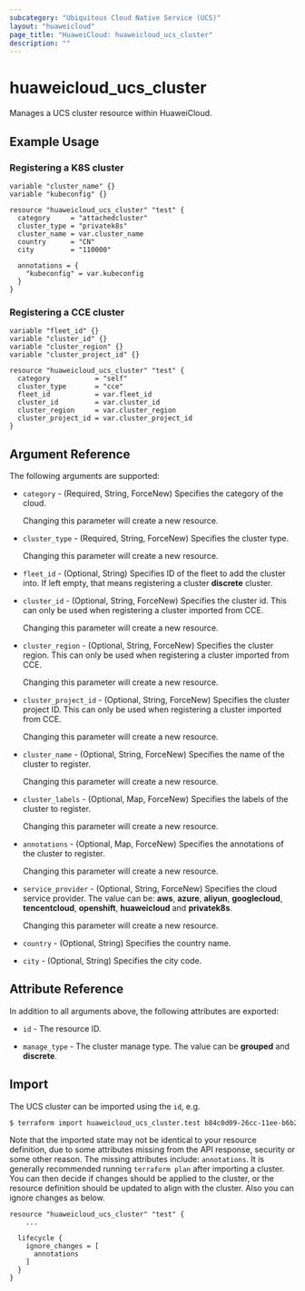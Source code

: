 ```yaml
---
subcategory: "Ubiquitous Cloud Native Service (UCS)"
layout: "huaweicloud"
page_title: "HuaweiCloud: huaweicloud_ucs_cluster"
description: ""
---
```


# huaweicloud_ucs_cluster

Manages a UCS cluster resource within HuaweiCloud.

## Example Usage

### Registering a K8S cluster

```hcl
variable "cluster_name" {}
variable "kubeconfig" {}

resource "huaweicloud_ucs_cluster" "test" {
  category     = "attachedcluster"
  cluster_type = "privatek8s"
  cluster_name = var.cluster_name
  country      = "CN"
  city         = "110000"

  annotations = {
    "kubeconfig" = var.kubeconfig
  }
}
```

### Registering a CCE cluster

```hcl
variable "fleet_id" {}
variable "cluster_id" {}
variable "cluster_region" {}
variable "cluster_project_id" {}

resource "huaweicloud_ucs_cluster" "test" {
  category           = "self"
  cluster_type       = "cce"
  fleet_id           = var.fleet_id
  cluster_id         = var.cluster_id
  cluster_region     = var.cluster_region
  cluster_project_id = var.cluster_project_id
}
```

## Argument Reference

The following arguments are supported:

* `category` - (Required, String, ForceNew) Specifies the category of the cloud.

  Changing this parameter will create a new resource.

* `cluster_type` - (Required, String, ForceNew) Specifies the cluster type.

  Changing this parameter will create a new resource.

* `fleet_id` - (Optional, String) Specifies ID of the fleet to add the cluster into.
  If left empty, that means registering a cluster **discrete** cluster.

* `cluster_id` - (Optional, String, ForceNew) Specifies the cluster id.
  This can only be used when registering a cluster imported from CCE.

  Changing this parameter will create a new resource.

* `cluster_region` - (Optional, String, ForceNew) Specifies the cluster region.
   This can only be used when registering a cluster imported from CCE.

  Changing this parameter will create a new resource.

* `cluster_project_id` - (Optional, String, ForceNew) Specifies the cluster project ID.
   This can only be used when registering a cluster imported from CCE.

  Changing this parameter will create a new resource.

* `cluster_name` - (Optional, String, ForceNew) Specifies the name of the cluster to register.

  Changing this parameter will create a new resource.

* `cluster_labels` - (Optional, Map, ForceNew) Specifies the labels of the cluster to register.

  Changing this parameter will create a new resource.

* `annotations` - (Optional, Map, ForceNew) Specifies the annotations of the cluster to register.

  Changing this parameter will create a new resource.

* `service_provider` - (Optional, String, ForceNew) Specifies the cloud service provider.
  The value can be: **aws**, **azure**, **aliyun**, **googlecloud**,
  **tencentcloud**, **openshift**, **huaweicloud** and **privatek8s**.

  Changing this parameter will create a new resource.

* `country` - (Optional, String) Specifies the country name.

* `city` - (Optional, String) Specifies the city code.

## Attribute Reference

In addition to all arguments above, the following attributes are exported:

* `id` - The resource ID.

* `manage_type` - The cluster manage type. The value can be **grouped** and **discrete**.

## Import

The UCS cluster can be imported using the `id`, e.g.

```bash
$ terraform import huaweicloud_ucs_cluster.test b84c0d09-26cc-11ee-b6b2-0255ac100263
```

Note that the imported state may not be identical to your resource definition, due to some attributes missing from the
API response, security or some other reason. The missing attributes include: `annotations`.
It is generally recommended running `terraform plan` after importing a cluster.
You can then decide if changes should be applied to the cluster, or the resource definition
should be updated to align with the cluster. Also you can ignore changes as below.

```hcl
resource "huaweicloud_ucs_cluster" "test" {
    ...

  lifecycle {
    ignore_changes = [
      annotations
    ]
  }
}
```

